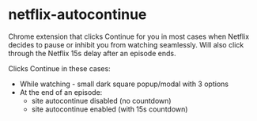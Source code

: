 # netflix-autocontinue

Chrome extension that clicks Continue for you in most cases when Netflix decides to pause or inhibit you from watching seamlessly. Will also click through the Netflix 15s delay after an episode ends.

Clicks Continue in these cases:

* While watching - small dark square popup/modal with 3 options
* At the end of an episode:
  * site autocontinue disabled (no countdown)
  * site autocontinue enabled (with 15s countdown)
